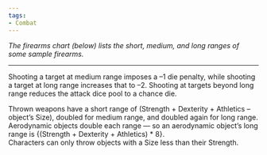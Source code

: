 ```yaml
---
tags:
- Combat
---
```


_The firearms chart (below) lists the short, medium, and long ranges of some sample firearms._

---

Shooting a target at medium range imposes a –1 die penalty, while shooting a target at long range increases that to –2. Shooting at targets beyond long range reduces the attack dice pool to a chance die.

Thrown weapons have a short range of (Strength + Dexterity + Athletics – object’s Size), doubled for medium range, and doubled again for long range. Aerodynamic objects double each range — so an aerodynamic object’s long range is {(Strength + Dexterity + Athletics) * 8}.\
Characters can only throw objects with a Size less than their Strength.